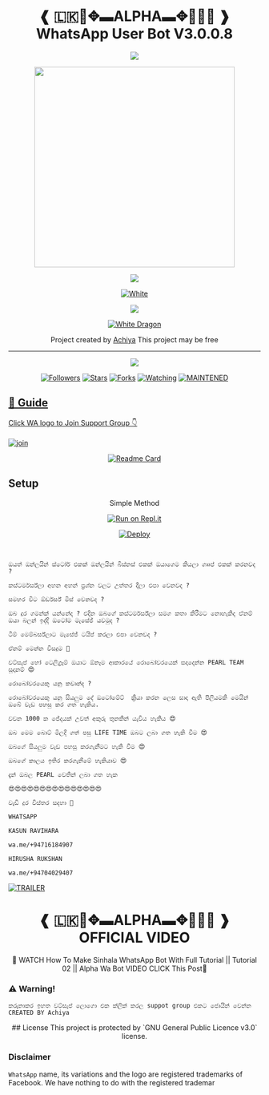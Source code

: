 
<div align="center">
  <h1>❰ 🇱🇰🔰✥▬ALPHA▬✥🔰🇱🇰 ❱ WhatsApp User Bot V3.0.0.8 </h1>
</div>

<p align="center">
<img src= "https://camo.githubusercontent.com/71b837571c48af3aa60a73dbc9d5936aa359d78efbfa8a6743cbbbc16b80ef4d/68747470733a2f2f63646e2e646973636f72646170702e636f6d2f6174746163686d656e74732f3830353930323039333930363630383138362f3830353931333937323533353539303932322f74656e6f722e676966"/>
</p>

<div align="center">
  <img border-radius: 15px src="https://telegra.ph/file/cd6032c65c27e0510ddad.jpg" width="400" height="400"/>
  
  <p align="center">
<img src= "https://camo.githubusercontent.com/71b837571c48af3aa60a73dbc9d5936aa359d78efbfa8a6743cbbbc16b80ef4d/68747470733a2f2f63646e2e646973636f72646170702e636f6d2f6174746163686d656e74732f3830353930323039333930363630383138362f3830353931333937323533353539303932322f74656e6f722e676966"/>
</p>
  
  <p align="center">
<a href="#"><img title="White" src="https://img.shields.io/badge/❰ 🇱🇰🔰✥▬ALPHA▬✥🔰🇱🇰 ❱-blue?colorA=%23ff0000&colorB=%23017e40&style=for-the-badge"></a>
    </p>
             
<p align="center">
  <img src="https://readme-typing-svg.herokuapp.com?color=F77676&center=true&vCenter=true&lines=Welcome+to+alpha+bot+GitHub+page">
</p>
<p align="center">
</p>
  <p align="center">
<a href="https://github.com/AchiyaCT/ALPHA"><img title="White Dragon" src="https://img.shields.io/badge/Created💥by💥 Achiya-dqz/JulieMwol?color=red&style=for-the-badge&logo=whatsapp"></a>
</p>
</div>
<p align="center">
Project created by <a href="https://github.com/AchiyaCT"> Achiya</a> This project may be free
    <br
       | © |
        owner |
    <br> 
</p>

----

  <p align="center">
  <a href="https://github.com/AchiyaCT?tab=repositories">
    <img src="https://img.shields.io/github/repo-size/AchiyaCT/ALPHA?color=green&label=Repo%20total%20size&style=plastic">
<p align="center">
<a href="https://github.com/AchiyaCT/followers"><img title="Followers" src="https://img.shields.io/github/followers/AchiyaCT?color=blue&style=flat-square"></a>
<a href="https://github.com/AchiyaCT/ALPHA/stargazers"><img title="Stars" src="https://img.shields.io/github/stars/AchiyaCT/ALPHA?color=blue&style=flat-square"></a>
<a href="https://github.com/AchiyaCT/ALPHA/network/members"><img title="Forks" src="https://img.shields.io/github/forks/AchiyaCT/ALPHA?color=blue&style=flat-square"></a>
<a href="https://github.com/AchiyaCT/ALPHA/watchers"><img title="Watching" src="https://img.shields.io/github/watchers/AchiyaCT/ALPHA?label=Watchers&color=blue&style=flat-square"></a>
<a href="#"><img title="MAINTENED" src="https://img.shields.io/badge/UNMAINTENED-YES-blue.svg"</a>
</p>
  

## 📢 Guide
Click WA logo to Join Support Group 👇
    <br>
<br>
  [![join](https://github.com/Alien-alfa/PublicBot/blob/main/wlogo.svg.png)](https://chat.whatsapp.com/HnRnoj6HBrK32LW0EG3JxE)
  <div align="center">
       
  [![Readme Card](https://github-readme-stats.vercel.app/api/pin/?username=AchiyaCT&repo=ALPHA&theme=nightowl)](https://github.com/AchiyaCT/ALPHA)
  </div>
    
## Setup
<div align="center">
  
Simple Method
  
[![Run on Repl.it](https://repl.it/badge/github/quiec/whatsAlfa)](https://replit.com/@CTBOT/Alpha-Qr?v=1)

[![Deploy](https://www.herokucdn.com/deploy/button.svg)](https://dashboard.heroku.com/new?template=https://github.com/CTAchiya/sgmnxhm)
   </div>
 <p align="center">
   <br> 
   
```
ඔයත් ඔන්ලයින් ස්ටෝර් එකක් ඔන්ලයින් බිස්නස් එකක් ඔයාගෙම කියලා ගෲප් එකක් කරනවද ?

කස්ටර්මර්ස්ලා අහන අහන් ප්‍රශ්න වලට උත්තර දීලා එපා වෙනවද ?

සමහර විට ඕර්ඩර්ස් මිස් වෙනවද ?

ඔබ දුර ගමන්ක් යන්නේද ? එදින ඔබගේ කස්ටර්මර්ස්ලා සමග කතා කිරීමට නොහැකිද ඒනම් ඔයා බලන් ඉද්දි ඔටෝම මැසේජ් යවමුද ?

ටීම් මෙම්බර්ස්ලාට මැසේජ් ටයිප් කරලා එපා වෙනවද ?

ඒනම් මෙන්න විසදුම 🤭

වට්සැප් හෝ ටෙලිග්‍රෑම් ඔයාට ඕනෑම ආකාරයේ රොබෝවරයෙක් සදාදෙන්න PEARL TEAM සූදානම් 😍

රොබෝවරයෙකු යනු කවෘන්ද ?

රොබෝවරයෙකු යනු සියලුම දේ ඔටෝමේට්  ක්‍රියා කරන ලෙස සාදා ඇති පිලියමකි මෙයින් ඔබේ වැඩ පහසු කර ගත හැකිය.

වචන 1000 ක ජේදයක් උවත් අකුරු තුනකින් යැවිය හැකිය 😍

ඔබ මෙම බොට් මිලදී ගත් පසු LIFE TIME ඔබට ලබා ගත හැකි වීම 😍

ඔබගේ සියලුම වැඩ පහසු කරගැනීමට හැකි වීම 😍

ඔබගේ කාලය ඉතිර කරගැනීමේ හැකියාව 😍

දැන් ඔබල PEARL වෙතින් ලබා ගත හැක 

😍😍😍😍😍😍😍😍😍😍😍😍😍😍😍

වැඩි දුර විස්තර සදහා 🥺

WHATSAPP 

KASUN RAVIHARA

wa.me/+94716184907

HIRUSHA RUKSHAN

wa.me/+94704029407
``` 
    

[![TRAILER](https://telegra.ph/file/3e7b77ce00c3fb8900452.jpg)](https://www.youtube.com/watch?v=9kJlE9RYKeo)

<div align="center">
  <h1>❰ 🇱🇰🔰✥▬ALPHA▬✥🔰🇱🇰 ❱ OFFICIAL VIDEO</h1>
  <p>📛 WATCH How To Make Sinhala WhatsApp Bot With Full Tutorial || Tutorial 02 || Alpha Wa Bot VIDEO CLICK This Post📛
</div>

    
### ⚠️ Warning! 
```
කරුනාකර ඉහත වට්සැප් ලොගො එක ක්ලික් කරල suppot group එකට ජොයින් වෙන්න
CREATED BY Achiya
```

<p align="center">
## License
This project is protected by `GNU General Public Licence v3.0` license.

### Disclaimer
`WhatsApp` name, its variations and the logo are registered trademarks of Facebook. We have nothing to do with the registered trademar
